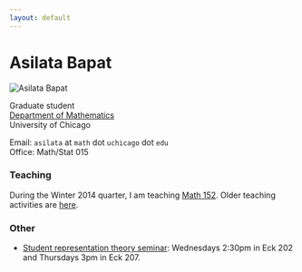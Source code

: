 ```yaml
---
layout: default
---
```


# Asilata Bapat
<img id="mypicture" src="images/asilata-bapat.jpg" alt="Asilata Bapat"/>

Graduate student  
[Department of Mathematics](http://math.uchicago.edu/)  
University of Chicago

Email: `asilata` at `math` dot `uchicago` dot `edu`  
Office: Math/Stat 015

### Teaching

During the Winter 2014 quarter, I am teaching [Math 152](teaching/152win14/). Older teaching activities are [here](teaching/).

### Other

* [Student representation theory seminar](seminars/studentreptheory): Wednesdays 2:30pm in Eck 202 and Thursdays 3pm in Eck 207.
